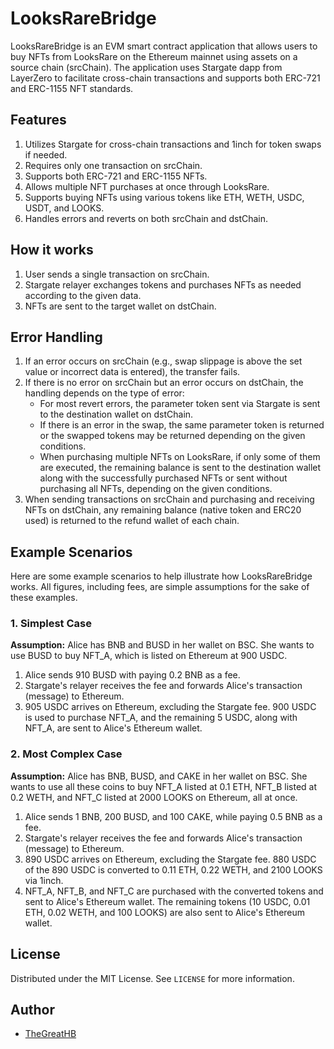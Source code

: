 # LooksRareBridge

LooksRareBridge is an EVM smart contract application that allows users to buy NFTs from LooksRare on the Ethereum mainnet using assets on a source chain (srcChain). The application uses Stargate dapp from LayerZero to facilitate cross-chain transactions and supports both ERC-721 and ERC-1155 NFT standards.

## Features

1. Utilizes Stargate for cross-chain transactions and 1inch for token swaps if needed.
2. Requires only one transaction on srcChain.
3. Supports both ERC-721 and ERC-1155 NFTs.
4. Allows multiple NFT purchases at once through LooksRare.
5. Supports buying NFTs using various tokens like ETH, WETH, USDC, USDT, and LOOKS.
6. Handles errors and reverts on both srcChain and dstChain.

## How it works

1. User sends a single transaction on srcChain.
2. Stargate relayer exchanges tokens and purchases NFTs as needed according to the given data.
3. NFTs are sent to the target wallet on dstChain.

## Error Handling

1. If an error occurs on srcChain (e.g., swap slippage is above the set value or incorrect data is entered), the transfer fails.
2. If there is no error on srcChain but an error occurs on dstChain, the handling depends on the type of error:
   - For most revert errors, the parameter token sent via Stargate is sent to the destination wallet on dstChain.
   - If there is an error in the swap, the same parameter token is returned or the swapped tokens may be returned depending on the given conditions.
   - When purchasing multiple NFTs on LooksRare, if only some of them are executed, the remaining balance is sent to the destination wallet along with the successfully purchased NFTs or sent without purchasing all NFTs, depending on the given conditions.
3. When sending transactions on srcChain and purchasing and receiving NFTs on dstChain, any remaining balance (native token and ERC20 used) is returned to the refund wallet of each chain.

## Example Scenarios

Here are some example scenarios to help illustrate how LooksRareBridge works. All figures, including fees, are simple assumptions for the sake of these examples.

### 1. Simplest Case

**Assumption:** Alice has BNB and BUSD in her wallet on BSC. She wants to use BUSD to buy NFT_A, which is listed on Ethereum at 900 USDC.

1. Alice sends 910 BUSD with paying 0.2 BNB as a fee.
2. Stargate's relayer receives the fee and forwards Alice's transaction (message) to Ethereum.
3. 905 USDC arrives on Ethereum, excluding the Stargate fee. 900 USDC is used to purchase NFT_A, and the remaining 5 USDC, along with NFT_A, are sent to Alice's Ethereum wallet.

### 2. Most Complex Case

**Assumption:** Alice has BNB, BUSD, and CAKE in her wallet on BSC. She wants to use all these coins to buy NFT_A listed at 0.1 ETH, NFT_B listed at 0.2 WETH, and NFT_C listed at 2000 LOOKS on Ethereum, all at once.

1. Alice sends 1 BNB, 200 BUSD, and 100 CAKE, while paying 0.5 BNB as a fee.
2. Stargate's relayer receives the fee and forwards Alice's transaction (message) to Ethereum.
3. 890 USDC arrives on Ethereum, excluding the Stargate fee. 880 USDC of the 890 USDC is converted to 0.11 ETH, 0.22 WETH, and 2100 LOOKS via 1inch.
4. NFT_A, NFT_B, and NFT_C are purchased with the converted tokens and sent to Alice's Ethereum wallet. The remaining tokens (10 USDC, 0.01 ETH, 0.02 WETH, and 100 LOOKS) are also sent to Alice's Ethereum wallet.

## License

Distributed under the MIT License. See `LICENSE` for more information.

## Author

- [TheGreatHB](https://twitter.com/TheGreatHB_/)
